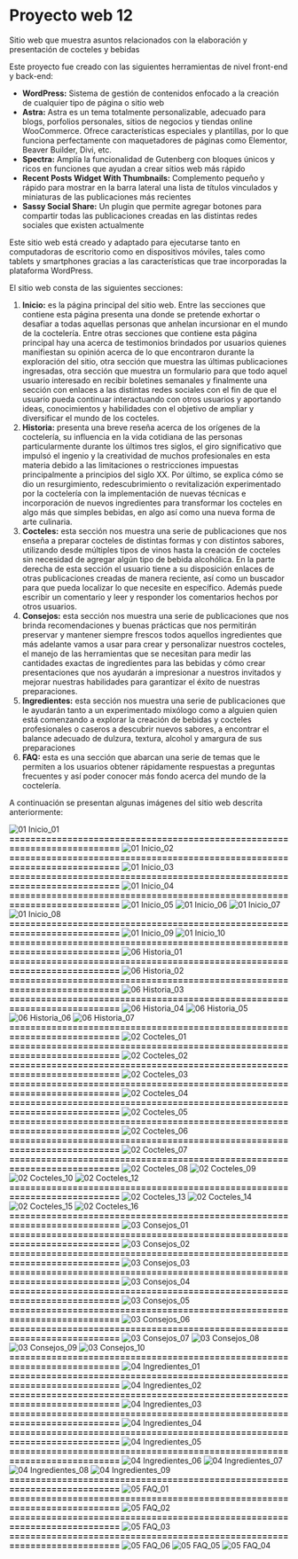 # Proyecto web 12
Sitio web que muestra asuntos relacionados con la elaboración y presentación  de cocteles y bebidas

Este proyecto fue creado con las siguientes herramientas de nivel front-end y back-end:

- **WordPress:**	Sistema de gestión de contenidos enfocado a la creación de cualquier tipo de página o sitio web
- **Astra:**  Astra es un tema totalmente personalizable, adecuado para blogs, porfolios personales, sitios de negocios y tiendas online WooCommerce. Ofrece características especiales y plantillas, por lo que funciona perfectamente con maquetadores de páginas como Elementor, Beaver Builder, Divi, etc.
- **Spectra:**	Amplía la funcionalidad de Gutenberg con bloques únicos y ricos en funciones que ayudan a crear sitios web más rápido
- **Recent Posts Widget With Thumbnails:**	Complemento pequeño y rápido para mostrar en la barra lateral una lista de títulos vinculados y miniaturas de las publicaciones más recientes
- **Sassy Social Share:**	Un plugin que permite agregar botones para compartir todas las publicaciones creadas en las distintas redes sociales que existen actualmente

Este sitio web está creado y adaptado para ejecutarse tanto en computadoras de escritorio como en dispositivos móviles, tales como tablets y smartphones gracias a las características que trae incorporadas la plataforma WordPress.

El sitio web consta de las siguientes secciones:

1. **Inicio:** es la página principal del sitio web. Entre las secciones que contiene esta página presenta una donde se pretende exhortar o desafiar a todas aquellas personas que anhelan incursionar en el mundo de la coctelería. Entre otras secciones que contiene esta página principal hay una acerca de testimonios brindados por usuarios quienes manifiestan su opinión acerca de lo que encontraron durante la exploración del sitio, otra sección que muestra las últimas publicaciones ingresadas, otra sección que muestra un formulario para que todo aquel usuario interesado en recibir boletines semanales y finalmente una sección con enlaces a las distintas redes sociales con el fin de que el usuario pueda continuar interactuando con otros usuarios y aportando ideas, conocimientos y habilidades con el objetivo de ampliar y diversificar el mundo de los cocteles.
2. **Historia:** presenta una breve reseña acerca de los orígenes de la coctelería, su influencia en la vida cotidiana de las personas particularmente durante los últimos tres siglos, el giro significativo que impulsó el ingenio y la creatividad de muchos profesionales en esta materia debido a las limitaciones o restricciones impuestas principalmente a principios del siglo XX. Por último, se explica cómo se dio un resurgimiento, redescubrimiento o revitalización experimentado por la coctelería con la implementación de nuevas técnicas e incorporación de nuevos ingredientes para transformar los cocteles en algo más que simples bebidas, en algo así como una nueva forma de arte culinaria.
3. **Cocteles:** esta sección nos muestra una serie de publicaciones que nos enseña a preparar cocteles de distintas formas y con distintos sabores, utilizando desde múltiples tipos de vinos hasta la creación de cocteles sin necesidad de agregar algún tipo de bebida alcohólica. En la parte derecha de esta sección el usuario tiene a su disposición enlaces de otras publicaciones creadas de manera reciente, así como un buscador para que pueda localizar lo que necesite en específico. Además puede escribir un comentario y leer y responder los comentarios hechos por otros usuarios.
4. **Consejos:** esta sección nos muestra una serie de publicaciones que nos brinda recomendaciones y buenas prácticas que nos permitirán preservar y mantener siempre frescos todos aquellos ingredientes que más adelante vamos a usar para crear y personalizar nuestros cocteles, el manejo de las herramientas que se necesitan para medir las cantidades exactas de ingredientes para las bebidas y cómo crear presentaciones que nos ayudarán a impresionar a nuestros invitados y mejorar nuestras habilidades para garantizar el éxito de nuestras preparaciones.
5. **Ingredientes:** esta sección nos muestra una serie de publicaciones que le ayudarán tanto a un experimentado mixólogo como a alguien quien está comenzando a explorar la creación de bebidas y cocteles profesionales o caseros a descubrir nuevos sabores, a encontrar el balance adecuado de dulzura, textura, alcohol y amargura de sus preparaciones
6. **FAQ:** esta es una sección que abarcan una serie de temas que le permiten a los usuarios obtener rápidamente respuestas a preguntas frecuentes y así poder conocer más fondo acerca del mundo de la coctelería.

A continuación se presentan algunas imágenes del sitio web descrita anteriormente:

![01  Inicio_01](https://github.com/user-attachments/assets/f0f827a8-fd1a-488d-81d4-13ec4783e454)
**==========================================================================**
![01  Inicio_02](https://github.com/user-attachments/assets/bf2a5f82-899b-4aa5-9539-3fd0e5af680c)
**==========================================================================**
![01  Inicio_03](https://github.com/user-attachments/assets/5d5db498-42af-4b64-9b9f-26e24645a19d)
**==========================================================================**
![01  Inicio_04](https://github.com/user-attachments/assets/9b7cd253-2bbe-4099-888b-a4200f442702)
**==========================================================================**
![01  Inicio_05](https://github.com/user-attachments/assets/077f4b01-1291-4208-a76e-8ec9fb4cd96d)
![01  Inicio_06](https://github.com/user-attachments/assets/83aca240-91bf-4245-b9a3-d74716b423a2)
![01  Inicio_07](https://github.com/user-attachments/assets/937c6639-2a26-4ebf-b76c-edd3d3453baf)
![01  Inicio_08](https://github.com/user-attachments/assets/c8b42803-e721-44eb-8a99-7597d3281153)
**==========================================================================**
![01  Inicio_09](https://github.com/user-attachments/assets/1a36aa1d-4470-4adb-bdcd-8179fe5b68c2)
![01  Inicio_10](https://github.com/user-attachments/assets/b4049cb3-b73d-474c-940e-b1e041c1982f)
**==========================================================================**
![06  Historia_01](https://github.com/user-attachments/assets/79a8f47d-b2df-425d-838f-96a2bbc82435)
**==========================================================================**
![06  Historia_02](https://github.com/user-attachments/assets/145c52f6-778c-4d0b-aef2-d6c09cff4b75)
**==========================================================================**
![06  Historia_03](https://github.com/user-attachments/assets/4d6139b8-d300-4a0a-a3ab-b549369355e2)
**==========================================================================**
![06  Historia_04](https://github.com/user-attachments/assets/07349c0d-a322-4ba3-9306-227481cd4a21)
![06  Historia_05](https://github.com/user-attachments/assets/91633b46-e8d0-4725-9937-24b65a2f3dfb)
![06  Historia_06](https://github.com/user-attachments/assets/8122c035-0cf5-4733-b420-e94b4e5caa67)
![06  Historia_07](https://github.com/user-attachments/assets/1ba30588-11ab-4972-8108-9af997f936ed)
**==========================================================================**
![02  Cocteles_01](https://github.com/user-attachments/assets/1e001018-3b70-4353-afce-3633465ef5a9)
**==========================================================================**
![02  Cocteles_02](https://github.com/user-attachments/assets/ce8785d5-e38e-455f-99e9-cee3b6fbada1)
**==========================================================================**
![02  Cocteles_03](https://github.com/user-attachments/assets/81de2c01-431d-427f-81c1-db35272c3fcf)
**==========================================================================**
![02  Cocteles_04](https://github.com/user-attachments/assets/6e5f9963-5670-4d68-8f82-f4cfa81ad715)
**==========================================================================**
![02  Cocteles_05](https://github.com/user-attachments/assets/e5e3b274-2751-4134-8b66-50070c0ec9a8)
**==========================================================================**
![02  Cocteles_06](https://github.com/user-attachments/assets/c82fc253-1c78-45da-aa9b-10b7c859c98b)
**==========================================================================**
![02  Cocteles_07](https://github.com/user-attachments/assets/9a48795c-7e1d-436f-927e-7916498a69d9)
**==========================================================================**
![02  Cocteles_08](https://github.com/user-attachments/assets/486a961e-a6a7-43f6-b598-fb41780000f8)
![02  Cocteles_09](https://github.com/user-attachments/assets/a1bf96e8-a417-4854-bade-f3368325fac7)
![02  Cocteles_10](https://github.com/user-attachments/assets/5a392dbc-9869-42d2-b79f-974b2ca30f1e)
![02  Cocteles_12](https://github.com/user-attachments/assets/b56d2586-1d90-4d4e-a03b-c2a5762a2202)
**==========================================================================**
![02  Cocteles_13](https://github.com/user-attachments/assets/b8fcefef-9b3c-4648-8fae-efcebd830cb3)
![02  Cocteles_14](https://github.com/user-attachments/assets/83d64922-8ad4-487c-9e23-16475fcd7527)
![02  Cocteles_15](https://github.com/user-attachments/assets/40229c45-dfa2-4439-a183-beb0c6476f12)
![02  Cocteles_16](https://github.com/user-attachments/assets/78e82b89-8709-4bcd-a918-68806655432f)
**==========================================================================**
![03  Consejos_01](https://github.com/user-attachments/assets/f165675b-b025-4374-966a-7fa25611b6c2)
**==========================================================================**
![03  Consejos_02](https://github.com/user-attachments/assets/8f2703f8-d2ea-46a1-ae0e-c1f1d707d17d)
**==========================================================================**
![03  Consejos_03](https://github.com/user-attachments/assets/deee3ab4-68e1-4216-8dbf-7ba18e73257b)
**==========================================================================**
![03  Consejos_04](https://github.com/user-attachments/assets/128b1075-1da1-4bd7-8adc-2593867ecc0e)
**==========================================================================**
![03  Consejos_05](https://github.com/user-attachments/assets/bfab831b-b6f0-475e-96da-271f45530449)
**==========================================================================**
![03  Consejos_06](https://github.com/user-attachments/assets/70ab0893-f3d3-42dd-b43d-52d563d412a1)
**==========================================================================**
![03  Consejos_07](https://github.com/user-attachments/assets/f4947aff-a51a-48e5-b726-5d9182659bf4)
![03  Consejos_08](https://github.com/user-attachments/assets/d76b86c3-b424-482d-aca2-1a3b424cc293)
![03  Consejos_09](https://github.com/user-attachments/assets/3b2337a8-f13a-4e3b-968f-703fec6e733b)
![03  Consejos_10](https://github.com/user-attachments/assets/40a69672-e049-4c22-8d15-1e23b221fe5a)
**==========================================================================**
![04  Ingredientes_01](https://github.com/user-attachments/assets/63019eeb-1069-4bec-99e3-3c8bdf9d952b)
**==========================================================================**
![04  Ingredientes_02](https://github.com/user-attachments/assets/2f1ea66d-8d99-4c91-90a0-5c966b87013f)
**==========================================================================**
![04  Ingredientes_03](https://github.com/user-attachments/assets/59735f1d-9482-43cd-a045-d989d9a59727)
**==========================================================================**
![04  Ingredientes_04](https://github.com/user-attachments/assets/6b1eb4b5-091b-4b16-859a-a8c9a349b6ab)
**==========================================================================**
![04  Ingredientes_05](https://github.com/user-attachments/assets/7dca5906-4c4c-46a2-a88b-eaa56c9d26f1)
**==========================================================================**
![04  Ingredientes_06](https://github.com/user-attachments/assets/3ec4bbb4-aaa8-4de7-90fa-422f7d8b16f6)
![04  Ingredientes_07](https://github.com/user-attachments/assets/cf018678-0c81-4883-aedb-f1e6e1db33b1)
![04  Ingredientes_08](https://github.com/user-attachments/assets/20c3b88c-08a4-443a-9047-49f28815da2e)
![04  Ingredientes_09](https://github.com/user-attachments/assets/1e5d8843-b388-463d-9605-ed7ab46d4d51)
**==========================================================================**
![05  FAQ_01](https://github.com/user-attachments/assets/e2e8e5e6-3a83-4a63-a3b8-d20b32837aaf)
**==========================================================================**
![05  FAQ_02](https://github.com/user-attachments/assets/4fd92758-de7b-4427-9fea-100b8d26b681)
**==========================================================================**
![05  FAQ_03](https://github.com/user-attachments/assets/6e2b653c-0c33-44b7-bbb9-81dc45ec68da)
**==========================================================================**
![05  FAQ_06](https://github.com/user-attachments/assets/0a6a98f7-3474-4b07-be3d-970063833ab8)
![05  FAQ_05](https://github.com/user-attachments/assets/dc44a0c9-38d5-487c-8da6-aabd17c20818)
![05  FAQ_04](https://github.com/user-attachments/assets/2fc616ea-efb9-4645-bd8c-9678bebd72b3)
